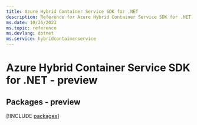 ```yaml
---
title: Azure Hybrid Container Service SDK for .NET
description: Reference for Azure Hybrid Container Service SDK for .NET
ms.date: 10/26/2023
ms.topic: reference
ms.devlang: dotnet
ms.service: hybridcontainerservice
---
```

# Azure Hybrid Container Service SDK for .NET - preview
## Packages - preview
[!INCLUDE [packages](hybrid-container-service-index.md)]